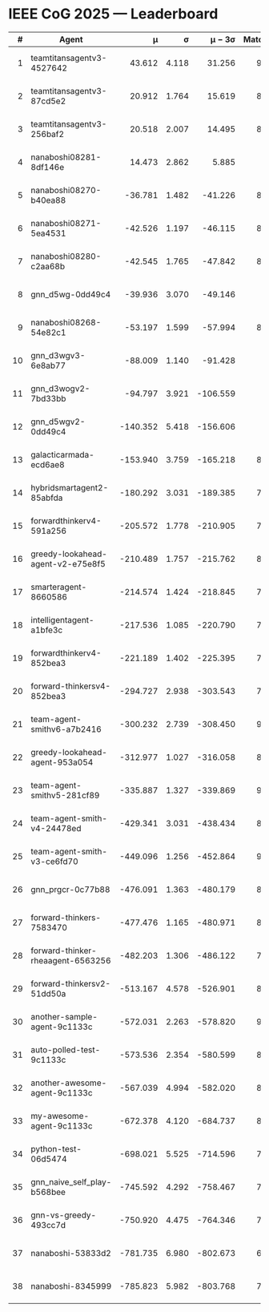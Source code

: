 # IEEE CoG 2025 — Leaderboard

| # | Agent | μ | σ | μ − 3σ | Matches | Updated |
|---:|---|---:|---:|---:|---:|---|
| 1 | teamtitansagentv3-4527642 | 43.612 | 4.118 | 31.256 | 9056 | 2025-08-31 00:43 |
| 2 | teamtitansagentv3-87cd5e2 | 20.912 | 1.764 | 15.619 | 8358 | 2025-08-31 00:43 |
| 3 | teamtitansagentv3-256baf2 | 20.518 | 2.007 | 14.495 | 8894 | 2025-08-31 00:43 |
| 4 | nanaboshi08281-8df146e | 14.473 | 2.862 | 5.885 | 376 | 2025-08-31 00:43 |
| 5 | nanaboshi08270-b40ea88 | -36.781 | 1.482 | -41.226 | 8980 | 2025-08-31 00:43 |
| 6 | nanaboshi08271-5ea4531 | -42.526 | 1.197 | -46.115 | 8898 | 2025-08-31 00:43 |
| 7 | nanaboshi08280-c2aa68b | -42.545 | 1.765 | -47.842 | 8338 | 2025-08-31 00:43 |
| 8 | gnn_d5wg-0dd49c4 | -39.936 | 3.070 | -49.146 | 200 | 2025-08-31 00:43 |
| 9 | nanaboshi08268-54e82c1 | -53.197 | 1.599 | -57.994 | 8740 | 2025-08-31 00:43 |
| 10 | gnn_d3wgv3-6e8ab77 | -88.009 | 1.140 | -91.428 | 258 | 2025-08-31 00:43 |
| 11 | gnn_d3wogv2-7bd33bb | -94.797 | 3.921 | -106.559 | 414 | 2025-08-31 00:43 |
| 12 | gnn_d5wgv2-0dd49c4 | -140.352 | 5.418 | -156.606 | 306 | 2025-08-31 00:43 |
| 13 | galacticarmada-ecd6ae8 | -153.940 | 3.759 | -165.218 | 8300 | 2025-08-31 00:43 |
| 14 | hybridsmartagent2-85abfda | -180.292 | 3.031 | -189.385 | 7599 | 2025-08-31 00:43 |
| 15 | forwardthinkerv4-591a256 | -205.572 | 1.778 | -210.905 | 7426 | 2025-08-31 00:43 |
| 16 | greedy-lookahead-agent-v2-e75e8f5 | -210.489 | 1.757 | -215.762 | 8960 | 2025-08-31 00:43 |
| 17 | smarteragent-8660586 | -214.574 | 1.424 | -218.845 | 7323 | 2025-08-31 00:43 |
| 18 | intelligentagent-a1bfe3c | -217.536 | 1.085 | -220.790 | 7355 | 2025-08-31 00:43 |
| 19 | forwardthinkerv4-852bea3 | -221.189 | 1.402 | -225.395 | 7205 | 2025-08-31 00:43 |
| 20 | forward-thinkersv4-852bea3 | -294.727 | 2.938 | -303.543 | 7120 | 2025-08-31 00:43 |
| 21 | team-agent-smithv6-a7b2416 | -300.232 | 2.739 | -308.450 | 9280 | 2025-08-31 00:43 |
| 22 | greedy-lookahead-agent-953a054 | -312.977 | 1.027 | -316.058 | 8148 | 2025-08-31 00:43 |
| 23 | team-agent-smithv5-281cf89 | -335.887 | 1.327 | -339.869 | 9520 | 2025-08-31 00:43 |
| 24 | team-agent-smith-v4-24478ed | -429.341 | 3.031 | -438.434 | 8378 | 2025-08-31 00:43 |
| 25 | team-agent-smith-v3-ce6fd70 | -449.096 | 1.256 | -452.864 | 9958 | 2025-08-31 00:43 |
| 26 | gnn_prgcr-0c77b88 | -476.091 | 1.363 | -480.179 | 8210 | 2025-08-31 00:43 |
| 27 | forward-thinkers-7583470 | -477.476 | 1.165 | -480.971 | 8440 | 2025-08-31 00:43 |
| 28 | forward-thinker-rheaagent-6563256 | -482.203 | 1.306 | -486.122 | 7742 | 2025-08-31 00:43 |
| 29 | forward-thinkersv2-51dd50a | -513.167 | 4.578 | -526.901 | 8054 | 2025-08-31 00:43 |
| 30 | another-sample-agent-9c1133c | -572.031 | 2.263 | -578.820 | 9040 | 2025-08-31 00:43 |
| 31 | auto-polled-test-9c1133c | -573.536 | 2.354 | -580.599 | 8840 | 2025-08-31 00:43 |
| 32 | another-awesome-agent-9c1133c | -567.039 | 4.994 | -582.020 | 8260 | 2025-08-31 00:43 |
| 33 | my-awesome-agent-9c1133c | -672.378 | 4.120 | -684.737 | 8660 | 2025-08-31 00:43 |
| 34 | python-test-06d5474 | -698.021 | 5.525 | -714.596 | 7520 | 2025-08-31 00:43 |
| 35 | gnn_naive_self_play-b568bee | -745.592 | 4.292 | -758.467 | 7560 | 2025-08-31 00:43 |
| 36 | gnn-vs-greedy-493cc7d | -750.920 | 4.475 | -764.346 | 7640 | 2025-08-31 00:43 |
| 37 | nanaboshi-53833d2 | -781.735 | 6.980 | -802.673 | 6700 | 2025-08-31 00:43 |
| 38 | nanaboshi-8345999 | -785.823 | 5.982 | -803.768 | 7650 | 2025-08-31 00:43 |
